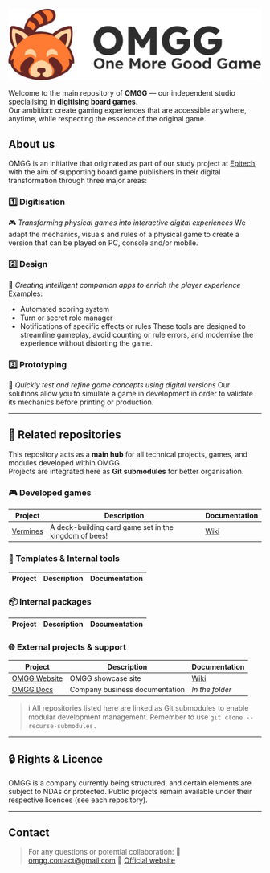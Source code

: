 ![OMGG's Logo](Assets/Logo_SideFullText_Big.svg)

Welcome to the main repository of **OMGG** — our independent studio specialising in **digitising board games**.  
Our ambition: create gaming experiences that are accessible anywhere, anytime, while respecting the essence of the original game.

## About us

OMGG is an initiative that originated as part of our study project at [Epitech](https://www.epitech.eu/), with the aim of supporting board game publishers in their digital transformation through three major areas:

### 1️⃣ Digitisation

🎮 *Transforming physical games into interactive digital experiences*
We adapt the mechanics, visuals and rules of a physical game to create a version that can be played on PC, console and/or mobile.

### 2️⃣ Design

📱 *Creating intelligent companion apps to enrich the player experience*
Examples:
- Automated scoring system
- Turn or secret role manager
- Notifications of specific effects or rules
These tools are designed to streamline gameplay, avoid counting or rule errors, and modernise the experience without distorting the game.

### 3️⃣ Prototyping

🧪 *Quickly test and refine game concepts using digital versions*
Our solutions allow you to simulate a game in development in order to validate its mechanics before printing or production.

---

## 🧩 Related repositories

This repository acts as a **main hub** for all technical projects, games, and modules developed within OMGG.  
Projects are integrated here as **Git submodules** for better organisation.

### 🎮 Developed games

| Project | Description | Documentation |
|---------|-------------|---------------|
| [Vermines](https://github.com/EnzoGrn/Vermines/) | A deck-building card game set in the kingdom of bees! | [Wiki](https://github.com/EnzoGrn/Vermines/wiki) |

### 🧰 Templates & Internal tools

| Project | Description | Documentation |
|---------|-------------|---------------|

### 📦 Internal packages

| Project | Description | Documentation |
|---------|-------------|---------------|

### 🌐 External projects & support

| Project | Description | Documentation |
|---------|-------------|---------------|
| [OMGG Website](https://github.com/EnzoGrn/OMGG-Website) | OMGG showcase site | [Wiki](https://github.com/EnzoGrn/OMGG-Website/wiki) |
| [OMGG Docs](https://github.com/omgg-dev/OMGG/gonogo-review) | Company business documentation | *In the folder* |

> ℹ️ All repositories listed here are linked as Git submodules to enable modular development management. Remember to use `git clone --recurse-submodules.`

---

## 🔒 Rights & Licence

OMGG is a company currently being structured, and certain elements are subject to NDAs or protected.
Public projects remain available under their respective licences (see each repository).

---

## Contact

> For any questions or potential collaboration:
 📧 omgg.contact@gmail.com
 🔗 [Official website](http://91.134.33.129)
